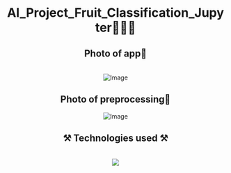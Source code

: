 <h1 align="center">AI_Project_Fruit_Classification_Jupyter🍎🍌🍊</h1>
<h2 align="center">Photo of app📸</h2>
<br/>
<div align="center">
<img src="https://github.com/XoXoTheFrozenFox/AI_Project_Fruit_Classification_Jupyter/assets/104361159/f3c293a9-ab5e-4646-ac2a-564648235d4d" alt="Image" />
</div>
<h2 align="center">Photo of preprocessing📸</h2>
<div align="center">
<img src="https://github.com/XoXoTheFrozenFox/AI_Project_Fruit_Classification_Jupyter/assets/104361159/a02774de-b6ab-4265-b92f-3375dd6270ce" alt="Image" />
</div>
<h2 align="center">⚒️ Technologies used ⚒️</h2>
<br/>
<div align="center">
    <img src="https://skillicons.dev/icons?i=github,python,pytorch,vscode" />   
</div>


